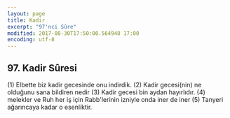 ```yaml
---
layout: page
title: Kadir
excerpt: "97'nci Sûre"
modified: 2017-08-30T17:50:00.564948 17:00
encoding: utf-8
---
```


## 97. Kadir Sûresi

(1) Elbette biz kadir gecesinde onu indirdik.
(2) Kadir gecesi(nin) ne olduğunu sana bildiren nedir
(3) Kadir gecesi bin aydan hayırlıdır.
(4) melekler ve Ruh her iş için Rabb'lerinin izniyle onda iner de iner
(5) Tanyeri ağarıncaya kadar o esenliktir.
